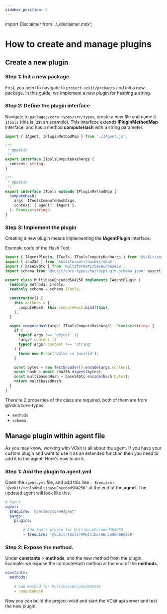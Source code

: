 ```yaml
---
sidebar_position: 6
---
```


import Disclaimer from './\_disclaimer.mdx';

# How to create and manage plugins

<Disclaimer />

## Create a new plugin

### Step 1: Init a new package

First, you need to navigate to `project-vckit/packages` and init a new package. 
In this guide, we implement a new plugin for hashing a string.

### Step 2: Define the plugin interface

Navigate to `packages/core-types/src/types`, create a new file and name it `Itools` (this is just an example). This interface extends **IPluginMethodMap** interface, and has a method **computeHash** with a string parameter.
```ts
import { IAgent, IPluginMethodMap } from './IAgent.js';

/**
 * @public
 */
export interface IToolsComputeHashArgs {
  content: string;
}

/**
 * @public
 */
export interface ITools extends IPluginMethodMap {
  computeHash(
    args: IToolsComputeHashArgs,
    context: { agent?: IAgent },
  ): Promise<string>;
}

```

### Step 3: Implement the plugin

Creating a new plugin means implementing the **IAgentPlugin** interface.

Example code of the Hash Tool:

```ts
import { IAgentPlugin, ITools, IToolsComputeHashArgs } from '@vckit/core-types';
import { sha256 } from 'multiformats/hashes/sha2';
import { base58btc } from 'multiformats/bases/base58';
import schema from '@vckit/core-types/build/plugin.schema.json' assert { type: 'json' };

export class MultibaseEncodedSHA256 implements IAgentPlugin {
  readonly methods: ITools;
  readonly schema = schema.ITools;

  constructor() {
    this.methods = {
      computeHash: this.computeHash.bind(this),
    };
  }

  async computeHash(args: IToolsComputeHashArgs): Promise<string> {
    if (
      typeof args !== 'object' ||
      !args?.content ||
      typeof args?.content !== 'string'
    ) {
      throw new Error('Value is invalid');
    }

    const bytes = new TextEncoder().encode(args.content);
    const hash = await sha256.digest(bytes);
    const multibasedHash = base58btc.encode(hash.bytes);
    return multibasedHash;
  }
}

```

There're 2 properties of the class are required, both of them are from @vckit/core-types:
- `methods`
- `schema`

## Manage plugin within agent file

As you may know, working with VCkit is all about the agent. If you have your custom plugin and want to use it as an extended function then you need to add it to the agent. Here's how to do it.

### Step 1: Add the plugin to agent.yml
Open the `agent.yml` file, and add this line `- $require: '@vckit/tools#MultibaseEncodedSHA256'` at the end of the **agent**. The updated agent will look like this.

```yml
# Agent
agent:
  $require: '@veramo/core#Agent'
  $args:
    plugins:
        ...
        # Add tools plugin for MultibaseEncodedSHA256
        - $require: '@vckit/tools?#MultibaseEncodedSHA256'
```

### Step 2: Expose the method.

Under **constants** > **methods**, and the new method from the plugin. 
Example: we expose the computeHash method at the end of the **methods**.
```yml
constants:
  methods:
    ...
    # Add method for MultibaseEncodedSHA256
    - computeHash

```

Now you can build the project-vckit and start the VCkit api server and test the new plugin. 